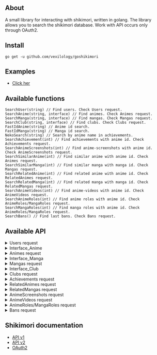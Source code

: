 ## About
A small library for interacting with shikimori, written in golang.
The library allows you to search the shikimori database.
Work with API occurs only through OAuth2.

## Install
```
go get -u github.com/vexilology/goshikimori
```

## Examples
* [Click her](https://github.com/vexilology/goshikimori/tree/main/examples)

## Available functions
```golang
SearchUser(string) // Find users. Check Users request.
SearchAnime(string, interface) // Find animes. Check Animes request.
SearchManga(string, interface) // Find mangas. Check Mangas request.
SearchClub(string, interface) // Find clubs. Check Clubs request.
FastIdAnime(string) // Anime id search.
FastIdManga(string) // Manga id search.
NekoSearch(string) // Search by anime name in achievements.
SearchAchievement(int) // Find achievements with anime id. Check Achievements request.
SearchAnimeScreenshots(int) // Find anime-screenshots with anime id. Check AnimeScreenshots request.
SearchSimilarAnime(int) // Find similar anime with anime id. Check Animes request.
SearchSimilarManga(int) // Find similar manga with manga id. Check Mangas request.
SearchRelatedAnime(int) // Find related anime with anime id. Check RelatedAnimes request.
SearchRelatedManga(int) // Find related manga with manga id. Check RelatedMangas request.
SearchAnimeVideos(int) // Find anime-videos with anime id. Check AnimeVideos request.
SearchAnimeRoles(int) // Find anime roles with anime id. Check AnimeRoles/MangaRoles request.
SearchMangaRoles(int) // Find manga roles with anime id. Check AnimeRoles/MangaRoles request.
SearchBans() // Find last bans. Check Bans request.
```

## Available API
<details>
  <summary>Users request</summary>
    <ul>
      <li>Id</li>
      <li>Nickname</li>
      <li>Avatar</li>
      <li>
        <details>
          <summary>Image</summary>
            <ul>
              <li>Image.X160</li>
              <li>Image.X148</li>
              <li>Image.X80</li>
              <li>Image.X64</li>
              <li>Image.X48</li>
              <li>Image.X32</li>
              <li>Image.X16</li>
            </ul>
        </details>
      </li>
      <li>Online</li>
      <li>Name</li>
      <li>Sex</li>
      <li>Full_years</li>
      <li>Last_online</li>
      <li>Website</li>
      <li>Location</li>
      <li>Banned</li>
      <li>About</li>
      <li>AboutHTML</li>
      <li>Common_Info</li>
      <li>Show_comments</li>
      <li>In_friends</li>
      <li>Is_ignored</li>
      <li>Style_id</li>
    </ul>
</details>
<details>
  <summary>Interface_Anime</summary>
    <ul>
      <li>Limit: 50 maximum</li>
      <li>Kind: tv, movie, ova, ona, special, music, tv_13, tv_24, tv_48</li>
      <li>Status: anons, ongoing, released</li>
      <li>Season: summer_2017, 2016, 2014_2016, 199x</li>
      <li>Score: 9 maximum</li>
      <li>Rating: none, g, pg, pg_13, r, r_plus, rx</li>
    </ul>
</details>
<details>
  <summary>Animes request</summary>
    <ul>
      <li>Id</li>
      <li>Name</li>
      <li>Russian</li>
      <li>
        <details>
          <summary>Image</summary>
            <ul>
              <li>Image.Original</li>
              <li>Image.Preview</li>
              <li>Image.X96</li>
              <li>Image.X48</li>
            </ul>
        </details>
      </li>
      <li>Url</li>
      <li>Kind</li>
      <li>Score</li>
      <li>Status</li>
      <li>Episodes</li>
      <li>Episodes_aired</li>
      <li>Aired_on</li>
      <li>Released_on</li>
    </ul>
</details>
<details>
  <summary>Interface_Manga</summary>
    <ul>
      <li>Limit: 50 maximum</li>
      <li>Kind: manga, manhwa, manhua, light_novel, novel, one_shot, doujin</li>
      <li>Status: anons, ongoing, released, paused, discontinued</li>
      <li>Season: summer_2017, "spring_2016,fall_2016", "2016,!winter_2016", 2016, 2014_2016, 199x</li>
      <li>Score: 9 maximum</li>
    </ul>
</details>
<details>
  <summary>Mangas request</summary>
    <ul>
      <li>Id</li>
      <li>Name</li>
      <li>Russian</li>
      <li>
        <details>
          <summary>Image</summary>
            <ul>
              <li>Image.Original</li>
              <li>Image.Preview</li>
              <li>Image.X96</li>
              <li>Image.X48</li>
            </ul>
        </details>
      </li>
      <li>Url</li>
      <li>Kind</li>
      <li>Score</li>
      <li>Status</li>
      <li>Volumes</li>
      <li>Chapters</li>
      <li>Aired_on</li>
      <li>Released_on</li>
    </ul>
</details>
<details>
  <summary>Interface_Club</summary>
    <ul>
      <li>Limit: 30 maximum</li>
    </ul>
</details>
<details>
  <summary>Clubs request</summary>
    <ul>
      <li>Id</li>
      <li>Name</li>
      <li>
        <details>
          <summary>Logo</summary>
            <ul>
              <li>Logo.Original</li>
              <li>Logo.Main</li>
              <li>Logo.X96</li>
              <li>Logo.X73</li>
              <li>Logo.X48</li>
            </ul>
        </details>
      </li>
      <li>Is_censored</li>
      <li>Join_policy</li>
      <li>Comment_policy</li>
    </ul>
</details>
<details>
  <summary>Achievements request</summary>
    <ul>
      <li>Id</li>
      <li>Neko_id</li>
      <li>Level</li>
      <li>Progress</li>
      <li>User_id</li>
      <li>Created_at</li>
      <li>Updated_at</li>
    </ul>
</details>
<details>
  <summary>RelatedAnimes request</summary>
    <ul>
      <li>Relation</li>
      <li>Relation_Russian</li>
      <li>
        <details>
          <summary>Anime</summary>
            <ul>
              <li>Id</li>
              <li>Name</li>
              <li>Russian</li>
              <li>
                <details>
                  <summary>Image</summary>
                    <ul>
                      <li>Image.Original</li>
                      <li>Image.Preview</li>
                      <li>Image.X96</li>
                      <li>Image.X48</li>
                    </ul>
                </details>
              </li>
              <li>Url</li>
              <li>Kind</li>
              <li>Score</li>
              <li>Status</li>
              <li>Episodes</li>
              <li>Episodes_aired</li>
              <li>Aired_on</li>
              <li>Released_on</li>
            </ul>
        </details>
      </li>
    </ul>
</details>
<details>
  <summary>RelatedMangas request</summary>
    <ul>
      <li>Relation</li>
      <li>Relation_Russian</li>
      <li>
        <details>
          <summary>Manga</summary>
            <ul>
              <li>Id</li>
              <li>Name</li>
              <li>Russian</li>
              <li>
                <details>
                  <summary>Image</summary>
                    <ul>
                      <li>Image.Original</li>
                      <li>Image.Preview</li>
                      <li>Image.X96</li>
                      <li>Image.X48</li>
                    </ul>
                </details>
              </li>
              <li>Url</li>
              <li>Kind</li>
              <li>Score</li>
              <li>Status</li>
              <li>Volumes</li>
              <li>Chapters</li>
              <li>Aired_on</li>
              <li>Released_on</li>
            </ul>
        </details>
      </li>
    </ul>
</details>
<details>
  <summary>AnimeScreenshots request</summary>
    <ul>
      <li>Original</li>
      <li>Preview</li>
    </ul>
</details>
<details>
  <summary>AnimeVideos request</summary>
    <ul>
      <li>Id</li>
      <li>Url</li>
      <li>Image_url</li>
      <li>Player_url</li>
      <li>Name</li>
      <li>Kind</li>
      <li>Hosting</li>
    </ul>
</details>
<details>
  <summary>AnimeRoles/MangaRoles request</summary>
    <ul>
      <li>Roles</li>
      <li>Roles_Russian</li>
      <li>
        <details>
          <summary>Character</summary>
          <ul>
            <li>Id</li>
            <li>Name</li>
            <li>Russian</li>
            <li>
              <details>
                <summary>Image</summary>
                  <ul>
                    <li>Image.Original</li>
                    <li>Image.Preview</li>
                    <li>Image.X96</li>
                    <li>Image.X48</li>
                  </ul>
              </details>
            </li>
            <li>Url</li>
          </ul>
        </details>
      </li>
    </ul>
</details>
<details>
  <summary>Bans request</summary>
    <ul>
      <li>Id</li>
      <li>User_id</li>
      <li>
        <details>
          <summary>Comment</summary>
          <ul>
            <li>Id</li>
            <li>Commentable_id</li>
            <li>Commentable_type</li>
            <li>Body</li>
            <li>User_id</li>
            <li>Created_at</li>
            <li>Updated_at</li>
            <li>Is_offtopic</li>
          </ul>
        </details>
      </li>
      <li>Moderator_id</li>
      <li>Reason</li>
      <li>Created_at</li>
      <li>Duration_minutes</li>
      <li>
        <details>
          <summary>User</summary>
          <ul>
            <li>Id</li>
            <li>Nickname</li>
            <li>Avatar</li>
            <li>
              <details>
                <summary>Image</summary>
                <ul>
                  <li>X160</li>
                  <li>X148</li>
                  <li>X80</li>
                  <li>X64</li>
                  <li>X48</li>
                  <li>X32</li>
                  <li>X16</li>
                </ul>
              </details>
            </li>
          </ul>
        </details>
      </li>
      <li>Last_online_at</li>
    </ul>
</details>

## Shikimori documentation
* [API v1](https://shikimori.one/api/doc/1.0)
* [API v2](https://shikimori.one/api/doc/2.0)
* [OAuth2](https://shikimori.one/oauth)
